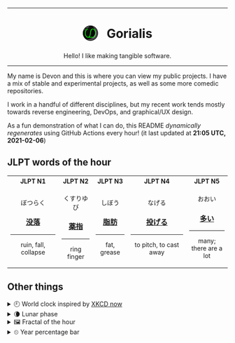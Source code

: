 ***

<h1 align="center">
<sub>
    <img src="readme/resources/avatar.png" height="36">
</sub>
&nbsp;
Gorialis
</h1>
<p align="center">
Hello! I like making tangible software.
</p>

***

My name is Devon and this is where you can view my public projects. I have a mix of stable and experimental projects, as well as some more comedic repositories.

I work in a handful of different disciplines, but my recent work tends mostly towards reverse engineering, DevOps, and graphical/UX design.

As a fun demonstration of what I can do, this README *dynamically regenerates* using GitHub Actions every hour! (it last updated at **21:05 UTC, 2021-02-06**)

<h2>JLPT words of the hour</h2>
<table>
    <tr>
        <th>JLPT N1</th>
        <th>JLPT N2</th>
        <th>JLPT N3</th>
        <th>JLPT N4</th>
        <th>JLPT N5</th>
    </tr>
    <tr>
        <td>
            <p align="center">ぼつらく</p>
            <h3 align="center"><b><a href="https://jisho.org/search/%E6%B2%A1%E8%90%BD">没落</a></b></h3>
            <hr>
            <p align="center">ruin,<wbr> fall,<wbr> collapse</p>
        </td>
        <td>
            <p align="center">くすりゆび</p>
            <h3 align="center"><b><a href="https://jisho.org/search/%E8%96%AC%E6%8C%87">薬指</a></b></h3>
            <hr>
            <p align="center">ring finger</p>
        </td>
        <td>
            <p align="center">しぼう</p>
            <h3 align="center"><b><a href="https://jisho.org/search/%E8%84%82%E8%82%AA">脂肪</a></b></h3>
            <hr>
            <p align="center">fat,<wbr> grease</p>
        </td>
        <td>
            <p align="center">なげる</p>
            <h3 align="center"><b><a href="https://jisho.org/search/%E6%8A%95%E3%81%92%E3%82%8B">投げる</a></b></h3>
            <hr>
            <p align="center">to pitch,<wbr> to cast away</p>
        </td>
        <td>
            <p align="center">おおい</p>
            <h3 align="center"><b><a href="https://jisho.org/search/%E5%A4%9A%E3%81%84">多い</a></b></h3>
            <hr>
            <p align="center">many;<br> there are a lot</p>
        </td>
    </tr>
</table>

<h2>Other things</h2>
<details>
<summary>🕘  World clock inspired by <a href="https://xkcd.com/now">XKCD now</a></summary>

> <img src="generated/now.png" width="512">

</details>
<details>
<summary>🌘 Lunar phase</summary>

The moon is approximately 85.58% through its phase (Waning Crescent).

</details>
<details>
<summary>&#x1f5bc; Fractal of the hour</summary>

> <img src="generated/fractal.png" width="512">

</details>
<details>
<summary>&#x23f2; Year percentage bar</summary>
<pre><code>2021 [██▁▁▁▁▁▁▁▁▁▁▁▁▁▁▁▁▁▁] 10.10%</code></pre>
</details>
